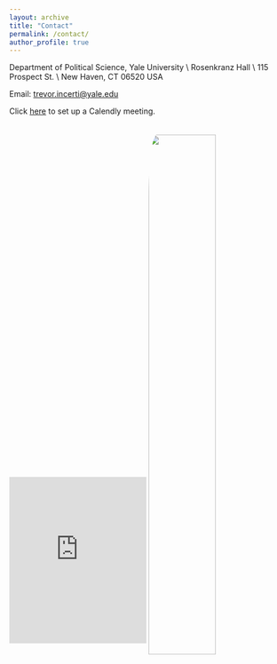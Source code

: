 ```yaml
---
layout: archive
title: "Contact"
permalink: /contact/
author_profile: true
---
```


Department of Political Science, Yale University \\
Rosenkranz Hall \\
115 Prospect St. \\
New Haven, CT 06520 USA

Email: trevor.incerti@yale.edu  

Click [here](https://calendly.com/trevor-incerti/) to set up a Calendly meeting. 

 <p float="left">
   <iframe width="49%" height="300px" scrolling="no" frameBorder="0" style="position:relative; top: 0px; left: 0px;" src="https://www.trevorincerti.com/files/cites_year.html"></iframe>
  <img src="https://www.trevorincerti.com/images/meti.jpeg" width="49%" style="border-radius:6%; position:relative; top: 20px; left: 0px;" /> 
</p>